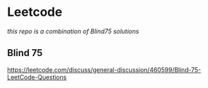 # Leetcode
*this repo is a combination of Blind75 solutions*

## Blind 75

https://leetcode.com/discuss/general-discussion/460599/Blind-75-LeetCode-Questions
